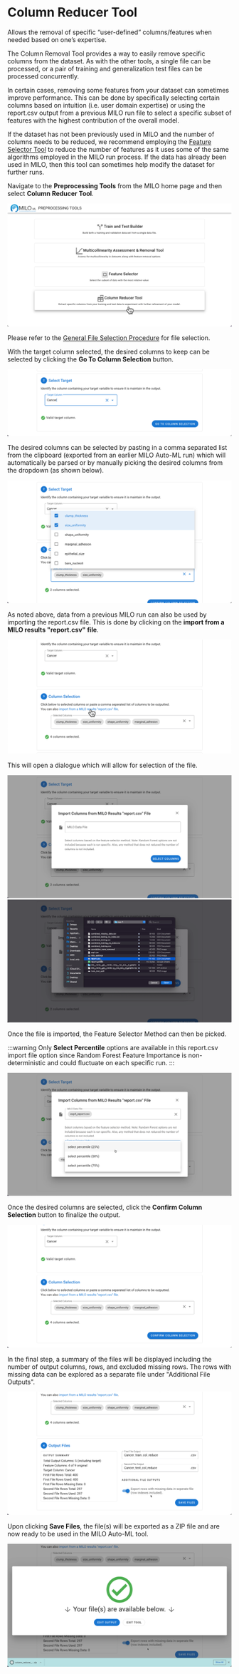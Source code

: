 # Column Reducer Tool

Allows the removal of specific “user-defined” columns/features when needed based on one’s expertise.

The Column Removal Tool provides a way to easily remove specific columns from the dataset. As with the other tools,
a single file can be processed, or a pair of training and generalization test files can be processed concurrently.

In certain cases, removing some features from your dataset can sometimes improve performance. This can be done by
specifically selecting certain columns based on intuition (i.e. user domain expertise) or using the report.csv output
from a previous MILO run file to select a specific subset of features with the highest contribution of the overall model.

If the dataset has not been previously used in MILO and the number of columns needs to be reduced, we recommend
employing the [Feature Selector Tool](./feature-selector.md) to reduce the number of features as it uses some of the same
algorithms employed in the MILO run process. If the data has already been used in MILO, then this tool can sometimes help
modify the dataset for further runs.

Navigate to the **Preprocessing Tools** from the MILO home page and then select **Column Reducer Tool**.

![Column Reducer Tool](./images/column_red_01.png)

Please refer to the [General File Selection Procedure](./general.md) for file selection.

With the target column selected, the desired columns to keep can be selected by clicking the **Go To Column Selection** button.

![Select Target](./images/column_red_07.png)

The desired columns can be selected by pasting in a comma separated list from the clipboard (exported from an earlier MILO
Auto-ML run) which will automatically be parsed or by manually picking the desired columns from the dropdown (as shown below).

![Column Selection](./images/column_red_08.png)

As noted above, data from a previous MILO run can also be used by importing the report.csv file. This is done by clicking
on the **import from a MILO results "report.csv" file**.

![Import from MILO](./images/column_red_09.png)

This will open a dialogue which will allow for selection of the file.

![Import Dialogue](./images/column_red_10.png)
![File Select](./images/column_red_11.png)

Once the file is imported, the Feature Selector Method can then be picked.

:::warning
Only **Select Percentile** options are available in this report.csv import file option since Random Forest Feature Importance
is non-deterministic and could fluctuate on each specific run.
:::

![Import Columns from MILO](./images/column_red_12.png)

Once the desired columns are selected, click the **Confirm Column Selection** button to finalize the output.

![Review Column Selection](./images/column_red_13.png)

In the final step, a summary of the files will be displayed including the number of output columns, rows, and excluded missing rows.
The rows with missing data can be explored as a separate file under "Additional File Outputs".

![Output Files](./images/column_red_14.png)

Upon clicking **Save Files**, the file(s) will be exported as a ZIP file and are now ready to be used in the MILO Auto-ML tool.

![Download Files](./images/column_red_15.png)
